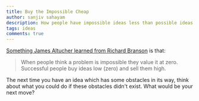 ```yaml
---
title: Buy the Impossible Cheap
author: sanjiv sahayam
description: How people have impossible ideas less than possible ideas.
tags: ideas
comments: true
---
```


[Something James Altucher learned from Richard Branson](http://www.jamesaltucher.com/2015/02/10-things-i-learn-from-richard-branson) is that:

> When people think a problem is impossible they value it at zero. Successful people buy ideas low (zero) and sell them high.

The next time you have an idea which has some obstacles in its way, think about what you could do if these obstacles didn't exist. What would be your next move?
